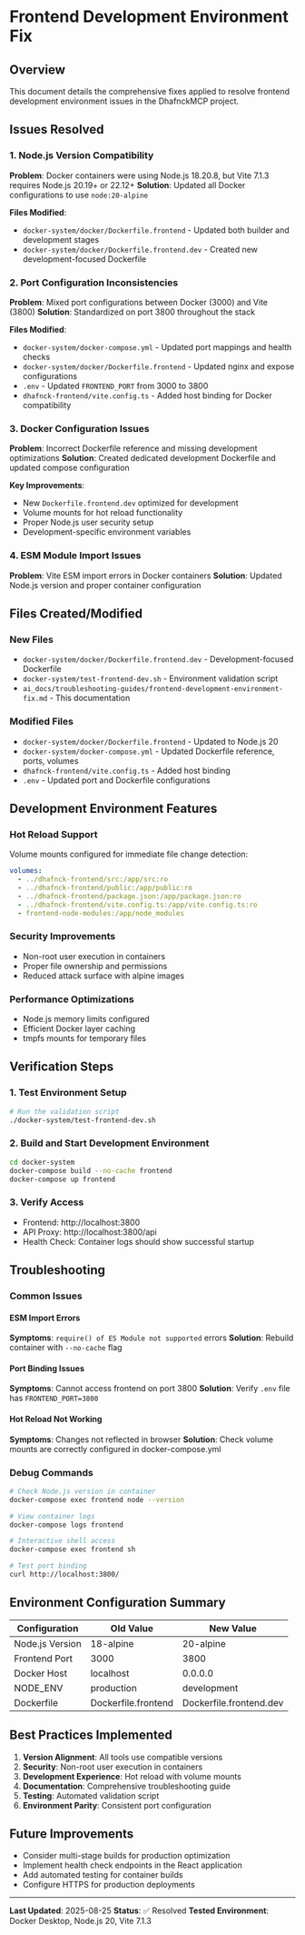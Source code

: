 # Frontend Development Environment Fix

## Overview

This document details the comprehensive fixes applied to resolve frontend development environment issues in the DhafnckMCP project.

## Issues Resolved

### 1. Node.js Version Compatibility
**Problem**: Docker containers were using Node.js 18.20.8, but Vite 7.1.3 requires Node.js 20.19+ or 22.12+
**Solution**: Updated all Docker configurations to use `node:20-alpine`

**Files Modified**:
- `docker-system/docker/Dockerfile.frontend` - Updated both builder and development stages
- `docker-system/docker/Dockerfile.frontend.dev` - Created new development-focused Dockerfile

### 2. Port Configuration Inconsistencies
**Problem**: Mixed port configurations between Docker (3000) and Vite (3800)
**Solution**: Standardized on port 3800 throughout the stack

**Files Modified**:
- `docker-system/docker-compose.yml` - Updated port mappings and health checks
- `docker-system/docker/Dockerfile.frontend` - Updated nginx and expose configurations
- `.env` - Updated `FRONTEND_PORT` from 3000 to 3800
- `dhafnck-frontend/vite.config.ts` - Added host binding for Docker compatibility

### 3. Docker Configuration Issues
**Problem**: Incorrect Dockerfile reference and missing development optimizations
**Solution**: Created dedicated development Dockerfile and updated compose configuration

**Key Improvements**:
- New `Dockerfile.frontend.dev` optimized for development
- Volume mounts for hot reload functionality
- Proper Node.js user security setup
- Development-specific environment variables

### 4. ESM Module Import Issues
**Problem**: Vite ESM import errors in Docker containers
**Solution**: Updated Node.js version and proper container configuration

## Files Created/Modified

### New Files
- `docker-system/docker/Dockerfile.frontend.dev` - Development-focused Dockerfile
- `docker-system/test-frontend-dev.sh` - Environment validation script
- `ai_docs/troubleshooting-guides/frontend-development-environment-fix.md` - This documentation

### Modified Files
- `docker-system/docker/Dockerfile.frontend` - Updated to Node.js 20
- `docker-system/docker-compose.yml` - Updated Dockerfile reference, ports, volumes
- `dhafnck-frontend/vite.config.ts` - Added host binding
- `.env` - Updated port and Dockerfile configurations

## Development Environment Features

### Hot Reload Support
Volume mounts configured for immediate file change detection:
```yaml
volumes:
  - ../dhafnck-frontend/src:/app/src:ro
  - ../dhafnck-frontend/public:/app/public:ro
  - ../dhafnck-frontend/package.json:/app/package.json:ro
  - ../dhafnck-frontend/vite.config.ts:/app/vite.config.ts:ro
  - frontend-node-modules:/app/node_modules
```

### Security Improvements
- Non-root user execution in containers
- Proper file ownership and permissions
- Reduced attack surface with alpine images

### Performance Optimizations
- Node.js memory limits configured
- Efficient Docker layer caching
- tmpfs mounts for temporary files

## Verification Steps

### 1. Test Environment Setup
```bash
# Run the validation script
./docker-system/test-frontend-dev.sh
```

### 2. Build and Start Development Environment
```bash
cd docker-system
docker-compose build --no-cache frontend
docker-compose up frontend
```

### 3. Verify Access
- Frontend: http://localhost:3800
- API Proxy: http://localhost:3800/api
- Health Check: Container logs should show successful startup

## Troubleshooting

### Common Issues

#### ESM Import Errors
**Symptoms**: `require() of ES Module not supported` errors
**Solution**: Rebuild container with `--no-cache` flag

#### Port Binding Issues
**Symptoms**: Cannot access frontend on port 3800
**Solution**: Verify `.env` file has `FRONTEND_PORT=3800`

#### Hot Reload Not Working
**Symptoms**: Changes not reflected in browser
**Solution**: Check volume mounts are correctly configured in docker-compose.yml

### Debug Commands

```bash
# Check Node.js version in container
docker-compose exec frontend node --version

# View container logs
docker-compose logs frontend

# Interactive shell access
docker-compose exec frontend sh

# Test port binding
curl http://localhost:3800/
```

## Environment Configuration Summary

| Configuration | Old Value | New Value |
|--------------|-----------|-----------|
| Node.js Version | 18-alpine | 20-alpine |
| Frontend Port | 3000 | 3800 |
| Docker Host | localhost | 0.0.0.0 |
| NODE_ENV | production | development |
| Dockerfile | Dockerfile.frontend | Dockerfile.frontend.dev |

## Best Practices Implemented

1. **Version Alignment**: All tools use compatible versions
2. **Security**: Non-root user execution in containers
3. **Development Experience**: Hot reload with volume mounts
4. **Documentation**: Comprehensive troubleshooting guide
5. **Testing**: Automated validation script
6. **Environment Parity**: Consistent port configuration

## Future Improvements

- Consider multi-stage builds for production optimization
- Implement health check endpoints in the React application
- Add automated testing for container builds
- Configure HTTPS for production deployments

---

**Last Updated**: 2025-08-25
**Status**: ✅ Resolved
**Tested Environment**: Docker Desktop, Node.js 20, Vite 7.1.3